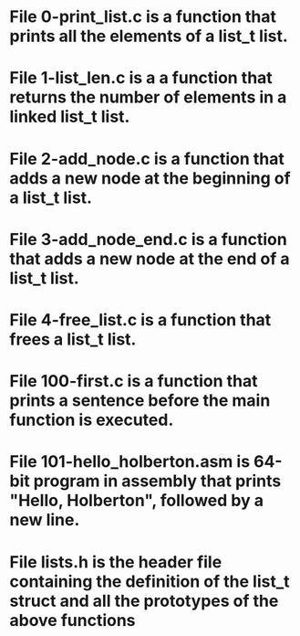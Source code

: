 # File 0-print_list.c is a function that prints all the elements of a list_t list.

# File 1-list_len.c is a a function that returns the number of elements in a linked list_t list.

# File 2-add_node.c is a function that adds a new node at the beginning of a list_t list.

# File 3-add_node_end.c is a function that adds a new node at the end of a list_t list.

#  File 4-free_list.c is a function that frees a list_t list.

# File 100-first.c is a function that prints a sentence before the main function is executed.

# File 101-hello_holberton.asm is 64-bit program in assembly that prints "Hello, Holberton", followed by a new line.

# File lists.h is the header file containing the definition of the list_t struct and all the prototypes of the above functions

